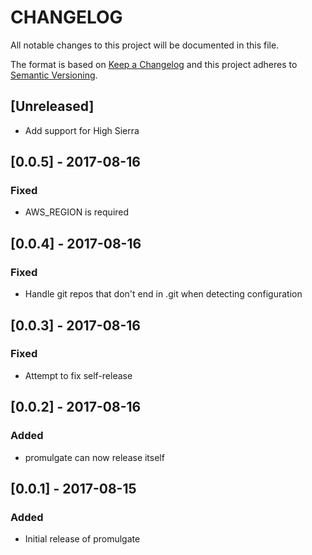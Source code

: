 # CHANGELOG

All notable changes to this project will be documented in this file.

The format is based on [Keep a Changelog](http://keepachangelog.com/)
and this project adheres to [Semantic Versioning](http://semver.org/).

## [Unreleased]

- Add support for High Sierra

## [0.0.5] - 2017-08-16

### Fixed

- AWS_REGION is required

## [0.0.4] - 2017-08-16

### Fixed

- Handle git repos that don't end in .git when detecting configuration

## [0.0.3] - 2017-08-16

### Fixed

- Attempt to fix self-release


## [0.0.2] - 2017-08-16

### Added

- promulgate can now release itself

## [0.0.1] - 2017-08-15

### Added

- Initial release of promulgate
